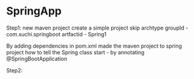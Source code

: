 # SpringApp

Step1:
new maven project
create a simple project skip archtype 
groupId - com.suchi.springboot
artfactid - Spring1

By adding dependencies in pom.xml made the maven project to spring project
how to tell the Spring class start - by annotating @SpringBootApplication

Step2:



